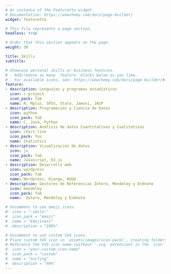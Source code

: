 ```yaml
---
# An instance of the Featurette widget.
# Documentation: https://wowchemy.com/docs/page-builder/
widget: featurette

# This file represents a page section.
headless: true

# Order that this section appears on the page.
weight: 30

title: Skills
subtitle:

# Showcase personal skills or business features.
# - Add/remove as many `feature` blocks below as you like.
# - For available icons, see: https://wowchemy.com/docs/page-builder/#icons
feature:
- description: Lenguajes y programas estadísticos
  icon: r-project
  icon_pack: fab
  name: R, Mplus, SPSS, Stata, Jamovi, JASP
- description: Programación y Ciencia de Datos
  icon: python
  icon_pack: fab
  name: C, Java, Python
- description: Análisis de datos Cuantitativos y Cualitativos
  icon: chart-line
  icon_pack: fas
  name: Statistics
- description: Visualización de datos
  icon: js
  icon_pack: fab
  name: Javascript, D3.js
- description: Desarrollo web
  icon: wordpress
  icon_pack: fab
  name: Wordpress, Django, HUGO
- description: Gestores de Referencias Zotero, Mendeley y Endnote
  icon: mendeley
  icon_pack: fab
  name:  Zotero, Mendeley y Endnote

# Uncomment to use emoji icons.
#- icon = ":smile:"
#  icon_pack = "emoji"
#  name = "Emojiness"
#  description = "100%"  

# Uncomment to use custom SVG icons.
# Place custom SVG icon in `assets/images/icon-pack/`, creating folders if necessary.
# Reference the SVG icon name (without `.svg` extension) in the `icon` field.
#- icon = "your-custom-icon-name"
#  icon_pack = "custom"
#  name = "Surfing"
#  description = "90%"
---
```

